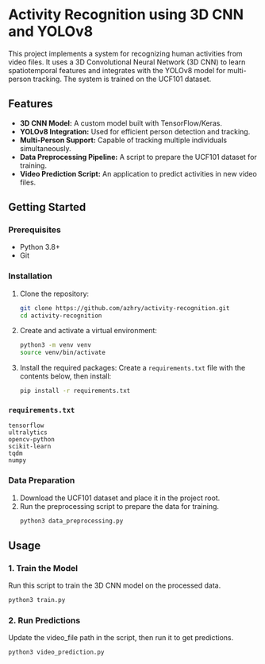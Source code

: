 # Activity Recognition using 3D CNN and YOLOv8

This project implements a system for recognizing human activities from video files. It uses a 3D Convolutional Neural Network (3D CNN) to learn spatiotemporal features and integrates with the YOLOv8 model for multi-person tracking. The system is trained on the UCF101 dataset.

## Features

- **3D CNN Model:** A custom model built with TensorFlow/Keras.
- **YOLOv8 Integration:** Used for efficient person detection and tracking.
- **Multi-Person Support:** Capable of tracking multiple individuals simultaneously.
- **Data Preprocessing Pipeline:** A script to prepare the UCF101 dataset for training.
- **Video Prediction Script:** An application to predict activities in new video files.


## Getting Started

### Prerequisites

- Python 3.8+
- Git

### Installation

1.  Clone the repository:
    ```bash
    git clone https://github.com/azhry/activity-recognition.git
    cd activity-recognition
    ```
2.  Create and activate a virtual environment:
    ```bash
    python3 -m venv venv
    source venv/bin/activate
    ```
3.  Install the required packages:
    Create a `requirements.txt` file with the contents below, then install:
    ```bash
    pip install -r requirements.txt
    ```

### `requirements.txt`
```
tensorflow
ultralytics
opencv-python
scikit-learn
tqdm
numpy
```

### Data Preparation

1.  Download the UCF101 dataset and place it in the project root.
2.  Run the preprocessing script to prepare the data for training.
    ```bash
    python3 data_preprocessing.py
    ```

## Usage

### 1. Train the Model

Run this script to train the 3D CNN model on the processed data.
```bash
python3 train.py
```
### 2. Run Predictions
Update the video_file path in the script, then run it to get predictions.

```bash
python3 video_prediction.py
```
